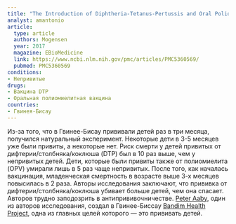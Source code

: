 ```yaml
---
title: "The Introduction of Diphtheria-Tetanus-Pertussis and Oral Polio Vaccine Among Young Infants in an Urban African Community: A Natural Experiment"
analyst: amantonio
article:
  type: article
  authors: Mogensen
  year: 2017
  magazine: EBioMedicine
  link: https://www.ncbi.nlm.nih.gov/pmc/articles/PMC5360569/
  pubmed: PMC5360569
conditions:
- Непривитые
drugs:
- Вакцина DTP
- Оральная полиомиелитная вакцина
countries:
- Гвинея-Бисау
---
```


Из-за того, что в Гвинее-Бисау прививали детей раз в три месяца, получился натуральный эксперимент. Некоторые дети в 3-5 месяцев уже были привиты, а некоторые нет.
Риск смерти у детей привитых от дифтерии/столбняка/коклюша (DTP) был в 10 раз выше, чем у непривитых детей. Дети, которые были привиты также от полиомиелита (OPV) умирали лишь в 5 раз чаще непривитых.
После того, как началась вакцинация, младенческая смертность в возрасте выше 3-х месяцев повысилась в 2 раза.
Авторы исследования заключают, что прививка от дифтерии/столбняка/коклюша убивает больше детей, чем она спасает.
Авторов трудно заподозрить в антипрививочничестве. [Peter Aaby](https://en.wikipedia.org/wiki/Peter_Aaby), один из авторов исследования, создал в Гвинее-Биссау [Bandim Health Project](https://en.wikipedia.org/wiki/Bandim_Health_Project), одна из главных целей которого — это прививать детей.
